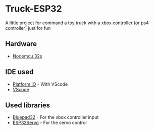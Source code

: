 # Truck-ESP32

A little project for command a toy truck with a xbox controller (or ps4 controller) just for fun

## Hardware

- [Nodemcu 32s](https://docs.ai-thinker.com/_media/esp32/docs/nodemcu-32s_product_specification.pdf "Datasheet")

## IDE used

- [Platform IO](https://platformio.org/ "Platform IO") - With VScode
- [VScode](https://code.visualstudio.com/ "Vscode")

## Used libraries

- [Bluepad32](https://bluepad32.readthedocs.io/en/latest/ "Bluepad32") - For the xbox controller input
- [ESP32Servo](https://github.com/madhephaestus/ESP32Servo "ESP32Servo") - For the servo control
